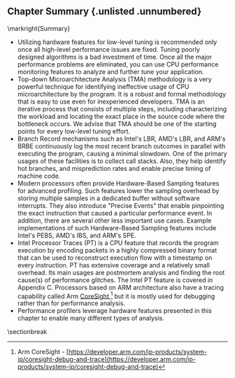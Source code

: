 ## Chapter Summary {.unlisted .unnumbered}

\markright{Summary}

* Utilizing hardware features for low-level tuning is recommended only once all high-level performance issues are fixed. Tuning poorly designed algorithms is a bad investment of time. Once all the major performance problems are eliminated, you can use CPU performance monitoring features to analyze and further tune your application. 
* Top-down Microarchitecture Analysis (TMA) methodology is a very powerful technique for identifying ineffective usage of CPU microarchitecture by the program. It is a robust and formal methodology that is easy to use even for inexperienced developers. TMA is an iterative process that consists of multiple steps, including characterizing the workload and locating the exact place in the source code where the bottleneck occurs. We advise that TMA should be one of the starting points for every low-level tuning effort.
* Branch Record mechanisms such as Intel's LBR, AMD's LBR, and ARM's BRBE continuously log the most recent branch outcomes in parallel with executing the program, causing a minimal slowdown. One of the primary usages of these facilities is to collect call stacks. Also, they help identify hot branches, and misprediction rates and enable precise timing of machine code.
* Modern processors often provide Hardware-Based Sampling features for advanced profiling. Such features lower the sampling overhead by storing multiple samples in a dedicated buffer without software interrupts. They also introduce "Precise Events" that enable pinpointing the exact instruction that caused a particular performance event. In addition, there are several other less important use cases. Example implementations of such Hardware-Based Sampling features include Intel's PEBS, AMD's IBS, and ARM's SPE.
* Intel Processor Traces (PT) is a CPU feature that records the program execution by encoding packets in a highly compressed binary format that can be used to reconstruct execution flow with a timestamp on every instruction. PT has extensive coverage and a relatively small overhead. Its main usages are postmortem analysis and finding the root cause(s) of performance glitches. The Intel PT feature is covered in Appendix C. Processors based on ARM architecture also have a tracing capability called Arm [CoreSight](https://developer.arm.com/ip-products/system-ip/coresight-debug-and-trace),[^2] but it is mostly used for debugging rather than for performance analysis.
* Performance profilers leverage hardware features presented in this chapter to enable many different types of analysis.

[^2]: Arm CoreSight - [https://developer.arm.com/ip-products/system-ip/coresight-debug-and-trace](https://developer.arm.com/ip-products/system-ip/coresight-debug-and-trace)

\sectionbreak
